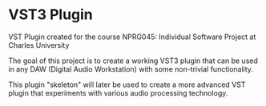 # VST3 Plugin

VST Plugin created for the course NPRG045: Individual Software Project at Charles University

The goal of this project is to create a working VST3 plugin that can be used in any DAW (Digital Audio Workstation) with some non-trivial functionality.

This plugin "skeleton" will later be used to create a more advanced VST plugin that experiments with various audio processing technology.
